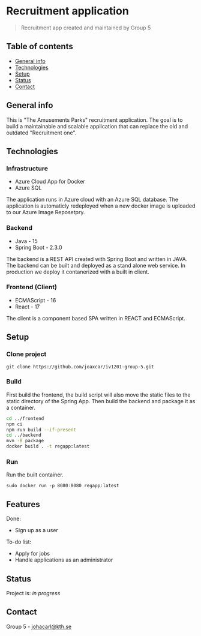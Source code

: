 # Recruitment application
> Recruitment app created and maintained by Group 5

## Table of contents
* [General info](#general-info)
* [Technologies](#technologies)
* [Setup](#setup)
* [Status](#status)
* [Contact](#contact)

## General info
This is "The Amusements Parks" recruitment application. The goal is to build a maintainable and scalable application that can replace the old and outdated "Recruitment one".


## Technologies
### Infrastructure
* Azure Cloud App for Docker
* Azure SQL

The application runs in Azure cloud with an Azure SQL database. The application is automaticly redeployed when a new docker image is uploaded to our Azure Image Reposetpry.


### Backend
* Java - 15
* Spring Boot - 2.3.0

The backend is a REST API created with Spring Boot and written in JAVA. The backend can be built and deployed as a stand alone web service. In production we deploy it contanerized with a built in client.

### Frontend (Client)
* ECMAScript - 16
* React - 17

The client is a component based SPA written in REACT and ECMAScript.

## Setup
### Clone project
`git clone https://github.com/joaxcar/iv1201-group-5.git`
### Build
First build the frontend, the build script will also move the static files to the static directory of the Spring App. Then build the backend and package it as a container.
```sh
cd ../frontend
npm ci
npm run build --if-present
cd ../backend
mvn -B package
docker build . -t regapp:latest

```
### Run
Run the built container.
```
sudo docker run -p 8080:8080 regapp:latest
```

## Features
Done:
* Sign up as a user

To-do list:
* Apply for jobs
* Handle applications as an administrator

## Status
Project is: _in progress_


## Contact
Group 5 - johacarl@kth.se
